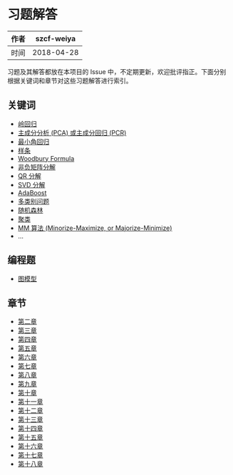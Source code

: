 # 习题解答

| 作者   | szcf-weiya                               |
| ---- | ---------------------------------------- |
| 时间   | 2018-04-28                               |

习题及其解答都放在本项目的 Issue 中，不定期更新，欢迎批评指正。下面分别根据关键词和章节对这些习题解答进行索引。

## 关键词

- [岭回归](https://github.com/szcf-weiya/ESL-CN/issues?q=is%3Aissue+label%3Aridge)
- [主成分分析 (PCA) 或主成分回归 (PCR)](https://github.com/szcf-weiya/ESL-CN/issues?q=is%3Aissue+label%3Apca)
- [最小角回归](https://github.com/szcf-weiya/ESL-CN/issues?q=is%3Aissue+label%3ALAR)
- [样条](https://github.com/szcf-weiya/ESL-CN/issues?q=is%3Aissue+label%3Asplines)
- [Woodbury Formula](https://github.com/szcf-weiya/ESL-CN/issues?q=is%3Aissue+label%3AWoodbury)
- [非负矩阵分解](https://github.com/szcf-weiya/ESL-CN/issues?q=is%3Aissue+label%3AMatrixFactor)
- [QR 分解](https://github.com/szcf-weiya/ESL-CN/issues?q=is%3Aissue+label%3AQR)
- [SVD 分解](https://github.com/szcf-weiya/ESL-CN/issues?q=is%3Aissue+label%3ASVD)
- [AdaBoost](https://github.com/szcf-weiya/ESL-CN/issues?q=is%3Aissue+label%3AAdaBoost)
- [多类别问题](https://github.com/szcf-weiya/ESL-CN/issues?q=is%3Aissue+label%3Amulticlass)
- [随机森林](https://github.com/szcf-weiya/ESL-CN/issues?q=is%3Aissue+label%3ARF)
- [聚类](https://github.com/szcf-weiya/ESL-CN/issues?q=is%3Aissue+label%3Aclustering)
- [MM 算法 (Minorize-Maximize, or Majorize-Minimize)](https://github.com/szcf-weiya/ESL-CN/issues?q=is%3Aissue+label%3AMM)
- ...

## 编程题

- [图模型](https://github.com/szcf-weiya/ESL-CN/issues?q=is%3Aissue+is%3Aopen+label%3Aprogramming)

## 章节

- [第二章](https://github.com/szcf-weiya/ESL-CN/milestone/7) 
- [第三章](https://github.com/szcf-weiya/ESL-CN/milestone/2)
- [第四章](https://github.com/szcf-weiya/ESL-CN/milestone/12)
- [第五章](https://github.com/szcf-weiya/ESL-CN/milestone/6)
- [第六章](https://github.com/szcf-weiya/ESL-CN/milestone/14)
- [第七章](https://github.com/szcf-weiya/ESL-CN/milestone/4)
- [第八章](https://github.com/szcf-weiya/ESL-CN/milestone/17)
- [第九章](https://github.com/szcf-weiya/ESL-CN/milestone/15)
- [第十章](https://github.com/szcf-weiya/ESL-CN/milestone/1)
- [第十一章](https://github.com/szcf-weiya/ESL-CN/milestone/18)
- [第十二章](https://github.com/szcf-weiya/ESL-CN/milestone/3)
- [第十三章](https://github.com/szcf-weiya/ESL-CN/milestone/19)
- [第十四章](https://github.com/szcf-weiya/ESL-CN/milestone/5)
- [第十五章](https://github.com/szcf-weiya/ESL-CN/milestone/16)
- [第十六章](https://github.com/szcf-weiya/ESL-CN/milestone/21)
- [第十七章](https://github.com/szcf-weiya/ESL-CN/milestone/20)
- [第十八章](https://github.com/szcf-weiya/ESL-CN/milestone/13)